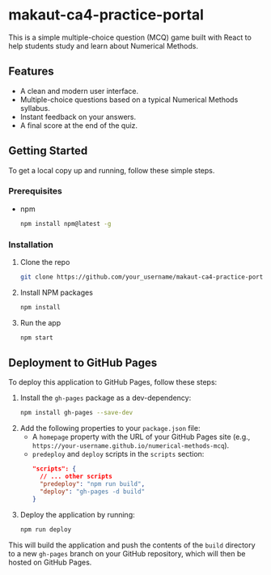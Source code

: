 # makaut-ca4-practice-portal

This is a simple multiple-choice question (MCQ) game built with React to help students study and learn about Numerical Methods.

## Features

- A clean and modern user interface.
- Multiple-choice questions based on a typical Numerical Methods syllabus.
- Instant feedback on your answers.
- A final score at the end of the quiz.

## Getting Started

To get a local copy up and running, follow these simple steps.

### Prerequisites

- npm
  ```sh
  npm install npm@latest -g
  ```

### Installation

1. Clone the repo
   ```sh
   git clone https://github.com/your_username/makaut-ca4-practice-portal.git
   ```
2. Install NPM packages
   ```sh
   npm install
   ```
3. Run the app
    ```sh
    npm start
    ```

## Deployment to GitHub Pages

To deploy this application to GitHub Pages, follow these steps:

1. Install the `gh-pages` package as a dev-dependency:
   ```sh
   npm install gh-pages --save-dev
   ```
2. Add the following properties to your `package.json` file:
   - A `homepage` property with the URL of your GitHub Pages site (e.g., `https://your-username.github.io/numerical-methods-mcq`).
   - `predeploy` and `deploy` scripts in the `scripts` section:
     ```json
     "scripts": {
       // ... other scripts
       "predeploy": "npm run build",
       "deploy": "gh-pages -d build"
     }
     ```
3. Deploy the application by running:
   ```sh
   npm run deploy
   ```

This will build the application and push the contents of the `build` directory to a new `gh-pages` branch on your GitHub repository, which will then be hosted on GitHub Pages.